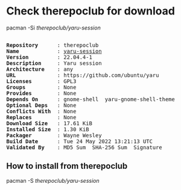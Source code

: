 # Check therepoclub for download

pacman -Si *therepoclub/yaru-session*

<div class="highlight"><pre class="highlight"><text>
<b>Repository</b>      : therepoclub
<b>Name</b>            : <a href="../../x86_64/yaru-session-22.04.4-1-any.pkg.tar.zst">yaru-session</a>
<b>Version</b>         : 22.04.4-1
<b>Description</b>     : Yaru session
<b>Architecture</b>    : any
<b>URL</b>             : https://github.com/ubuntu/yaru
<b>Licenses</b>        : GPL3
<b>Groups</b>          : None
<b>Provides</b>        : None
<b>Depends On</b>      : gnome-shell  yaru-gnome-shell-theme
<b>Optional Deps</b>   : None
<b>Conflicts With</b>  : None
<b>Replaces</b>        : None
<b>Download Size</b>   : 17.61 KiB
<b>Installed Size</b>  : 1.30 KiB
<b>Packager</b>        : Wayne Wesley <wayne6324@gmail.com>
<b>Build Date</b>      : Tue 24 May 2022 13:21:13 UTC
<b>Validated By</b>    : MD5 Sum  SHA-256 Sum  Signature
</text></pre></div>

## How to install from therepoclub

pacman -S *therepoclub/yaru-session*
